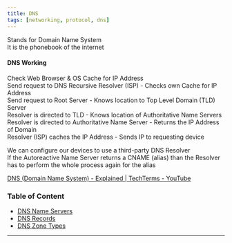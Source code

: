 ```yaml
---
title: DNS
tags: [networking, protocol, dns]
---
```


Stands for Domain Name System  
It is the phonebook of the internet

#### DNS Working

Check Web Browser & OS Cache for IP Address  
Send request to DNS Recursive Resolver (ISP) - Checks own Cache for IP Address  
Send request to Root Server - Knows location to Top Level Domain (TLD) Server  
Resolver is directed to TLD - Knows location of Authoritative Name Servers  
Resolver is directed to Authoritative Name Server - Returns the IP Address of Domain  
Resolver (ISP) caches the IP Address - Sends IP to requesting device

We can configure our devices to use a third-party DNS Resolver  
If the Autoreactive Name Server returns a CNAME (alias) than the Resolver has to perform the whole process again for the alias  

[DNS (Domain Name System) - Explained | TechTerms - YouTube](https://www.youtube.com/watch?v=JkEYOt08-rU)

### Table of Content

- [DNS Name Servers](DNS%20Name%20Servers.md)
- [DNS Records](DNS%20Records.md)
- [DNS Zone Types](DNS%20Zone%20Types.md)  

---
